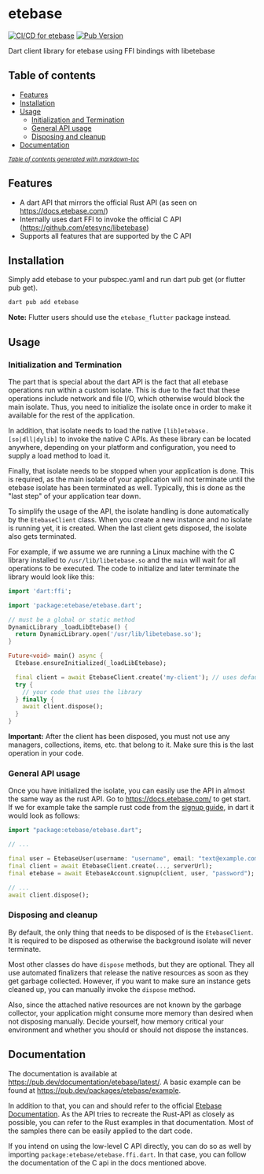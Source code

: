 # etebase
[![CI/CD for etebase](https://github.com/Skycoder42/etebase-dart/actions/workflows/etebase.yaml/badge.svg)](https://github.com/Skycoder42/etebase-dart/actions/workflows/etebase.yaml)
[![Pub Version](https://img.shields.io/pub/v/etebase)](https://pub.dev/packages/etebase)

Dart client library for etebase using FFI bindings with libetebase

## Table of contents
- [Features](#features)
- [Installation](#installation)
- [Usage](#usage)
  * [Initialization and Termination](#initialization-and-termination)
  * [General API usage](#general-api-usage)
  * [Disposing and cleanup](#disposing-and-cleanup)
- [Documentation](#documentation)

<small><i><a href='http://ecotrust-canada.github.io/markdown-toc/'>Table of contents generated with markdown-toc</a></i></small>

## Features
- A dart API that mirrors the official Rust API (as seen on https://docs.etebase.com/)
- Internally uses dart FFI to invoke the official C API (https://github.com/etesync/libetebase)
- Supports all features that are supported by the C API

## Installation
Simply add etebase to your pubspec.yaml and run dart pub get (or flutter pub get).

```sh
dart pub add etebase
```

**Note:** Flutter users should use the `etebase_flutter` package instead.

## Usage
### Initialization and Termination
The part that is special about the dart API is the fact that all etebase operations run within a custom isolate. This
is due to the fact that these operations include network and file I/O, which otherwise would block the main isolate.
Thus, you need to initialize the isolate once in order to make it available for the rest of the application.

In addition, that isolate needs to load the native `[lib]etebase.[so|dll|dylib]` to invoke the native C APIs. As these
library can be located anywhere, depending on your platform and configuration, you need to supply a load method to load
it.

Finally, that isolate needs to be stopped when your application is done. This is required, as the main isolate of your
application will not terminate until the etebase isolate has been terminated as well. Typically, this is done as the
"last step" of your application tear down.

To simplify the usage of the API, the isolate handling is done automatically by the `EtebaseClient` class. When you
create a new instance and no isolate is running yet, it is created. When the last client gets disposed, the isolate
also gets terminated.

For example, if we assume we are running a Linux machine with the C library installed to `/usr/lib/libetebase.so` and
the `main` will wait for all operations to be executed. The code to initialize and later terminate the library would
look like this:

```dart
import 'dart:ffi';

import 'package:etebase/etebase.dart';

// must be a global or static method
DynamicLibrary _loadLibEtebase() {
  return DynamicLibrary.open('/usr/lib/libetebase.so');
}

Future<void> main() async {
  Etebase.ensureInitialized(_loadLibEtebase);

  final client = await EtebaseClient.create('my-client'); // uses default server
  try {
    // your code that uses the library
  } finally {
    await client.dispose();
  }
}
```

**Important:** After the client has been disposed, you must not use any managers, collections, items, etc. that belong
to it. Make sure this is the last operation in your code.

### General API usage
Once you have initialized the isolate, you can easily use the API in almost the same way as the rust API. Go to
https://docs.etebase.com/ to get start. If we for example take the sample rust code from the
[signup guide](https://docs.etebase.com/guides/basic_authentication#signup), in dart it would look as follows:

```dart
import "package:etebase/etebase.dart";

// ...

final user = EtebaseUser(username: "username", email: "text@example.com");
final client = await EtebaseClient.create(..., serverUrl);
final etebase = await EtebaseAccount.signup(client, user, "password");

// ...
await client.dispose();
```

### Disposing and cleanup
By default, the only thing that needs to be disposed of is the `EtebaseClient`. It is required to be disposed as
otherwise the background isolate will never terminate.

Most other classes do have `dispose` methods, but they are optional. They all use automated finalizers that release the
native resources as soon as they get garbage collected. However, if you want to make sure an instance gets cleaned up,
you can manually invoke the `dispose` method.

Also, since the attached native resources are not known by the garbage collector, your application might consume more
memory than desired when not disposing manually. Decide yourself, how memory critical your environment and whether you
should or should not dispose the instances.

## Documentation
The documentation is available at https://pub.dev/documentation/etebase/latest/. A basic example can be found at
https://pub.dev/packages/etebase/example.

In addition to that, you can and should refer to the official [Etebase Documentation](https://docs.etebase.com/). As the
API tries to recreate the Rust-API as closely as possible, you can refer to the Rust examples in that documentation.
Most of the samples there can be easily applied to the dart code.

If you intend on using the low-level C API directly, you can do so as well by importing
`package:etebase/etebase.ffi.dart`. In that case, you can follow the documentation of the C api in the docs mentioned
above.
